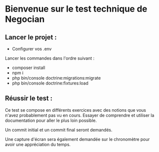 # Bienvenue sur le test technique de Negocian

## Lancer le projet :

- Configurer vos .env

Lancer les commandes dans l'ordre suivant :

- composer install
- npm i
- php bin/console doctrine:migrations:migrate
- php bin/console doctrine:fixtures:load

## Réussir le test :

Ce test se compose en différents exercices avec des notions que vous n'avez probablement pas vu en cours.
Essayer de comprendre et utiliser la documentation pour aller le plus loin possible.

Un commit initial et un commit final seront demandés.

Une capture d'écran sera également demandée sur le chronomètre pour avoir une appréciation du temps.

